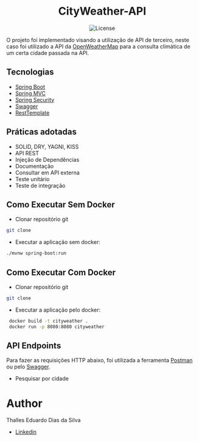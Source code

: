 <h1 align="center">
  CityWeather-API
</h1>

<p align="center">
 <img src="https://img.shields.io/static/v1?label=License&message=MIT&color=8257E5&labelColor=000000" alt="License" />
</p>

O projeto foi implementado visando a utilização de API de terceiro, neste caso foi utilizado a API da [OpenWeatherMap](https://openweathermap.org/api)
para a consulta climática de um certa cidade passada na API.


## Tecnologias

- [Spring Boot](https://spring.io/projects/spring-boot)
- [Spring MVC](https://docs.spring.io/spring-framework/reference/web/webmvc.html)
- [Spring Security](https://spring.io/projects/spring-security)
- [Swagger](https://swagger.io/)
- [RestTemplate](https://docs.spring.io/spring-framework/docs/current/javadoc-api/org/springframework/web/client/RestTemplate.html)


## Práticas adotadas

- SOLID, DRY, YAGNI, KISS
- API REST
- Injeção de Dependências
- Documentação
- Consultar em API externa
- Teste unitário
- Teste de integração


## Como Executar Sem Docker

- Clonar repositório git
```bash
git clone 
```
- Executar a aplicação sem docker:
```bash
./mvnw spring-boot:run
```

## Como Executar Com Docker

- Clonar repositório git
```bash
git clone 
```
- Executar a aplicação pelo docker:
```bash
 docker build -t cityweather .
 docker run -p 8080:8080 cityweather
```


## API Endpoints

Para fazer as requisições HTTP abaixo, foi utilizada a ferramenta [Postman](https://www.postman.com/downloads/) ou pelo [Swagger](http://localhost:8080/swagger-ui/index.html).

- Pesquisar por cidade



# Author

Thalles Eduardo Dias da Silva

- [Linkedin](https://linkedin.com/in/thalles-eduardo-7297a6237)